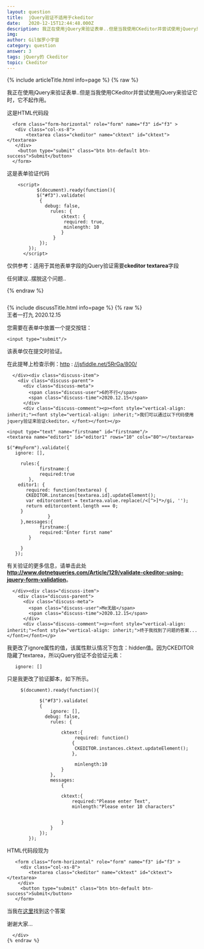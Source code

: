 ```yaml
---
layout: question
title:  jQuery验证不适用于ckeditor
date:   2020-12-15T12:44:48.000Z
description: 我正在使用jQuery来验证表单..但是当我使用CKeditor并尝试使用jQuery来验证它时，它不起作用。这是HTML代码段  <form c...
img: 
author: Gil伽罗小宇宙
category: question
answer: 3
tags: jQuery的 Ckeditor
topic: Ckeditor
---
```

<div class="article-root">
  <div class="article">
    {% include articleTitle.html info=page %}
    {% raw %}
    <div class="article-content"><p><font style="vertical-align: inherit;"><font style="vertical-align: inherit;">我正在使用jQuery来验证表单..但是当我使用CKeditor并尝试使用jQuery来验证它时，它不起作用。</font></font></p>

<p><font style="vertical-align: inherit;"><font style="vertical-align: inherit;">这是HTML代码段</font></font></p>

<pre class="default s-code-block hljs scala"><code>  &lt;form <span class="hljs-class"><span class="hljs-keyword">class</span></span>=<span class="hljs-string">"form-horizontal"</span> role=<span class="hljs-string">"form"</span> name=<span class="hljs-string">"f3"</span> id=<span class="hljs-string">"f3"</span> &gt;<font></font>
   &lt;div <span class="hljs-class"><span class="hljs-keyword">class</span></span>=<span class="hljs-string">"col-xs-8"</span>&gt;<font></font>
       &lt;textarea <span class="hljs-class"><span class="hljs-keyword">class</span></span>=<span class="hljs-string">"ckeditor"</span> name=<span class="hljs-string">"cktext"</span> id=<span class="hljs-string">"cktext"</span>&gt;&lt;/textarea&gt;<font></font>
   &lt;/div&gt;<font></font>
    &lt;button <span class="hljs-class"><span class="hljs-keyword">type</span></span>=<span class="hljs-string">"submit"</span> <span class="hljs-class"><span class="hljs-keyword">class</span></span>=<span class="hljs-string">"btn btn-default btn-success"</span>&gt;<span class="hljs-type">Submit</span>&lt;/button&gt;<font></font>
  &lt;/form&gt;<font></font>
</code></pre>

<p><font style="vertical-align: inherit;"><font style="vertical-align: inherit;">这是表单验证代码</font></font></p>

<pre class="default s-code-block hljs xml"><code>    <span class="hljs-tag">&lt;<span class="hljs-name">script</span>&gt;</span><span class="javascript">
           $(<span class="hljs-built_in">document</span>).ready(<span class="hljs-function"><span class="hljs-keyword">function</span>(<span class="hljs-params"></span>)</span>{
           $(<span class="hljs-string">"#f3"</span>).validate(
            {
              <span class="hljs-attr">debug</span>: <span class="hljs-literal">false</span>,
                <span class="hljs-attr">rules</span>: { 
                    <span class="hljs-attr">cktext</span>: {                         
                     <span class="hljs-attr">required</span>: <span class="hljs-literal">true</span>,
                     <span class="hljs-attr">minlength</span>: <span class="hljs-number">10</span>
                    }
                 }
            });
        });
      </span><span class="hljs-tag">&lt;/<span class="hljs-name">script</span>&gt;</span>
</code></pre>

<p><font style="vertical-align: inherit;"><font style="vertical-align: inherit;">仅供参考：适用于其他表单字段的jQuery验证需要</font></font><strong><font style="vertical-align: inherit;"><font style="vertical-align: inherit;">ckeditor textarea</font></font></strong><font style="vertical-align: inherit;"><font style="vertical-align: inherit;">字段</font></font></p>

<p><font style="vertical-align: inherit;"><font style="vertical-align: inherit;">任何建议..摆脱这个问题..</font></font></p></div>
    {% endraw %}
  </div>
  <p style="height: 0;width:0;overflow: hidden;"> 第4276篇《jQuery验证不适用于ckeditor》来自Winter(https://github.com/aiyld/aiyld.github.io)的站点</p>
  <div class="discuss-wrapper">
    {% include discussTitle.html info=page %}
    {% raw %}
    <div class="discuss-item">
        <div class="discuss-parent">
          <div class="discuss-meta">
            <span class="discuss-user">王者一打九</span>
            <span class="discuss-time">2020.12.15</span>
          </div>
          <div class="discuss-comment"><p><font style="vertical-align: inherit;"><font style="vertical-align: inherit;">您需要在表单中放置一个提交按钮：</font></font></p>

<pre class="default s-code-block hljs lua"><code>&lt;<span class="hljs-built_in">input</span> <span class="hljs-built_in">type</span>=<span class="hljs-string">"submit"</span>/&gt;
</code></pre>

<p><font style="vertical-align: inherit;"><font style="vertical-align: inherit;">该表单仅在提交时验证。</font></font></p>

<p><font style="vertical-align: inherit;"><font style="vertical-align: inherit;">在此提琴上检查示例：</font><a href="http://jsfiddle.net/5RrGa/800/" rel="nofollow"><font style="vertical-align: inherit;">http</font></a><font style="vertical-align: inherit;"> : </font></font><a href="http://jsfiddle.net/5RrGa/800/" rel="nofollow"><font style="vertical-align: inherit;"><font style="vertical-align: inherit;">//jsfiddle.net/5RrGa/800/</font></font></a></p></div>
        </div>
        
      </div><div class="discuss-item">
        <div class="discuss-parent">
          <div class="discuss-meta">
            <span class="discuss-user">6的不行</span>
            <span class="discuss-time">2020.12.15</span>
          </div>
          <div class="discuss-comment"><p><font style="vertical-align: inherit;"><font style="vertical-align: inherit;">我们可以通过以下代码使用jquery验证来验证ckeditor。</font></font></p>

<pre class="default s-code-block hljs javascript"><code>&lt;input type=<span class="hljs-string">"text"</span> name=<span class="hljs-string">"firstname"</span> id=<span class="hljs-string">"firstname"</span>/&gt;
<span class="xml"><span class="hljs-tag">&lt;<span class="hljs-name">textarea</span> <span class="hljs-attr">name</span>=<span class="hljs-string">"editor1"</span> <span class="hljs-attr">id</span>=<span class="hljs-string">"editor1"</span> <span class="hljs-attr">rows</span>=<span class="hljs-string">"10"</span> <span class="hljs-attr">cols</span>=<span class="hljs-string">"80"</span>&gt;</span><span class="hljs-tag">&lt;/<span class="hljs-name">textarea</span>&gt;</span></span><font></font>
<font></font>
$(<span class="hljs-string">"#myForm"</span>).validate({
   <span class="hljs-attr">ignore</span>: [],<font></font>
<font></font>
     <span class="hljs-attr">rules</span>:{
            <span class="hljs-attr">firstname</span>:{
            <span class="hljs-attr">required</span>:<span class="hljs-literal">true</span><font></font>
        },<font></font>
    <span class="hljs-attr">editor1</span>: {
       <span class="hljs-attr">required</span>: <span class="hljs-function"><span class="hljs-keyword">function</span>(<span class="hljs-params">textarea</span>) </span>{<font></font>
       CKEDITOR.instances[textarea.id].updateElement();<font></font>
       <span class="hljs-keyword">var</span> editorcontent = textarea.value.replace(<span class="hljs-regexp">/&lt;[^&gt;]*&gt;/gi</span>, <span class="hljs-string">''</span>);
       <span class="hljs-keyword">return</span> editorcontent.length === <span class="hljs-number">0</span>;<font></font>
     }<font></font>
               }<font></font>
     },<span class="hljs-attr">messages</span>:{
            <span class="hljs-attr">firstname</span>:{
            <span class="hljs-attr">required</span>:<span class="hljs-string">"Enter first name"</span><font></font>
        }<font></font>
<font></font>
     }<font></font>
   });<font></font>
</code></pre>

<p><font style="vertical-align: inherit;"><font style="vertical-align: inherit;">有关验证的更多信息，请单击此处</font></font><a href="http://www.dotnetqueries.com/Article/129/validate-ckeditor-using-jquery-form-validation" rel="nofollow noreferrer"><strong><font style="vertical-align: inherit;"><font style="vertical-align: inherit;">http://www.dotnetqueries.com/Article/129/validate-ckeditor-using-jquery-form-validation</font></font></strong></a><font style="vertical-align: inherit;"><font style="vertical-align: inherit;">。</font></font></p></div>
        </div>
        
      </div><div class="discuss-item">
        <div class="discuss-parent">
          <div class="discuss-meta">
            <span class="discuss-user">Me无敌</span>
            <span class="discuss-time">2020.12.15</span>
          </div>
          <div class="discuss-comment"><p><font style="vertical-align: inherit;"><font style="vertical-align: inherit;">终于我找到了问题的答案...</font></font></p>

<p><font style="vertical-align: inherit;"><font style="vertical-align: inherit;">我更改了ignore属性的值，该属性默认情况下包含：hidden值。</font><font style="vertical-align: inherit;">因为CKEDITOR隐藏了textarea，所以jQuery验证不会验证元素：</font></font></p>

<pre class="default s-code-block hljs css"><code>   <span class="hljs-selector-tag">ignore</span>: <span class="hljs-selector-attr">[]</span>  
</code></pre>

<p><font style="vertical-align: inherit;"><font style="vertical-align: inherit;">只是我更改了验证脚本，如下所示。</font></font></p>

<pre class="default s-code-block hljs javascript"><code>     $(<span class="hljs-built_in">document</span>).ready(<span class="hljs-function"><span class="hljs-keyword">function</span>(<span class="hljs-params"></span>)</span>{<font></font>
<font></font>
            $(<span class="hljs-string">"#f3"</span>).validate(<font></font>
            {<font></font>
                <span class="hljs-attr">ignore</span>: [],
              <span class="hljs-attr">debug</span>: <span class="hljs-literal">false</span>,
                <span class="hljs-attr">rules</span>: { <font></font>
<font></font>
                    <span class="hljs-attr">cktext</span>:{
                         <span class="hljs-attr">required</span>: <span class="hljs-function"><span class="hljs-keyword">function</span>(<span class="hljs-params"></span>) 
                        </span>{<font></font>
                         CKEDITOR.instances.cktext.updateElement();<font></font>
                        },<font></font>
<font></font>
                         <span class="hljs-attr">minlength</span>:<span class="hljs-number">10</span><font></font>
                    }<font></font>
                },<font></font>
                <span class="hljs-attr">messages</span>:<font></font>
                    {<font></font>
<font></font>
                    <span class="hljs-attr">cktext</span>:{
                        <span class="hljs-attr">required</span>:<span class="hljs-string">"Please enter Text"</span>,
                        <span class="hljs-attr">minlength</span>:<span class="hljs-string">"Please enter 10 characters"</span><font></font>
<font></font>
<font></font>
                    }<font></font>
                }<font></font>
            });<font></font>
        });<font></font>
</code></pre>

<p><font style="vertical-align: inherit;"><font style="vertical-align: inherit;">HTML代码段现为</font></font></p>

<pre class="default s-code-block hljs scala"><code>   &lt;form <span class="hljs-class"><span class="hljs-keyword">class</span></span>=<span class="hljs-string">"form-horizontal"</span> role=<span class="hljs-string">"form"</span> name=<span class="hljs-string">"f3"</span> id=<span class="hljs-string">"f3"</span> &gt;<font></font>
     &lt;div <span class="hljs-class"><span class="hljs-keyword">class</span></span>=<span class="hljs-string">"col-xs-8"</span>&gt;<font></font>
        &lt;textarea <span class="hljs-class"><span class="hljs-keyword">class</span></span>=<span class="hljs-string">"ckeditor"</span> name=<span class="hljs-string">"cktext"</span> id=<span class="hljs-string">"cktext"</span>&gt;&lt;/textarea&gt;<font></font>
    &lt;/div&gt;<font></font>
     &lt;button <span class="hljs-class"><span class="hljs-keyword">type</span></span>=<span class="hljs-string">"submit"</span> <span class="hljs-class"><span class="hljs-keyword">class</span></span>=<span class="hljs-string">"btn btn-default btn-success"</span>&gt;<span class="hljs-type">Submit</span>&lt;/button&gt;<font></font>
   &lt;/form&gt;<font></font>
</code></pre>

<p><font style="vertical-align: inherit;"><font style="vertical-align: inherit;">当我在</font><a href="https://stackoverflow.com/questions/20763216/ckeditor-data-not-being-validated-by-jquery-validation"><font style="vertical-align: inherit;">这里</font></a><font style="vertical-align: inherit;">找到这个答案</font></font><a href="https://stackoverflow.com/questions/20763216/ckeditor-data-not-being-validated-by-jquery-validation"><font style="vertical-align: inherit;"></font></a></p>

<p><font style="vertical-align: inherit;"><font style="vertical-align: inherit;">谢谢大家...</font></font></p></div>
        </div>
        
      </div>
    {% endraw %}
  </div>
<div>
